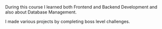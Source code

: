 During this course I learned both Frontend and Backend Development and also about Database Management.

I made various projects by completing boss level challenges.
